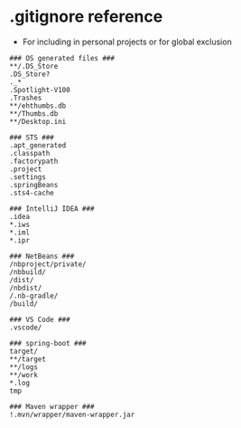 # .gitignore reference

* For including in personal projects or for global exclusion

```
### OS generated files ###
**/.DS_Store
.DS_Store?
._*
.Spotlight-V100
.Trashes
**/ehthumbs.db
**/Thumbs.db
**/Desktop.ini

### STS ###
.apt_generated
.classpath
.factorypath
.project
.settings
.springBeans
.sts4-cache

### IntelliJ IDEA ###
.idea
*.iws
*.iml
*.ipr

### NetBeans ###
/nbproject/private/
/nbbuild/
/dist/
/nbdist/
/.nb-gradle/
/build/

### VS Code ###
.vscode/

### spring-boot ###
target/
**/target
**/logs
**/work
*.log
tmp

### Maven wrapper ###
!.mvn/wrapper/maven-wrapper.jar

```
